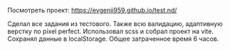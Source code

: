 Посмотреть проект: https://evgenii959.github.io/test.nd/

Сделал все задания из тестового. Также всю валидацию, адаптивную верстку по pixel perfect. Использовал scss и собрал проект на vite. Сохранял данные в localStorage. Общее затраченное время 6 часов.

